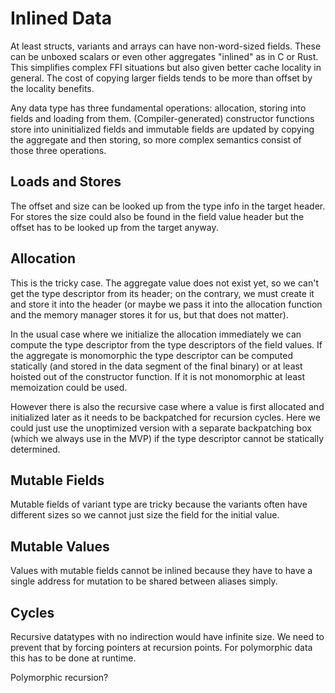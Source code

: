 # Inlined Data

At least structs, variants and arrays can have non-word-sized fields. These can
be unboxed scalars or even other aggregates "inlined" as in C or Rust. This
simplifies complex FFI situations but also given better cache locality in
general. The cost of copying larger fields tends to be more than offset by the
locality benefits.

Any data type has three fundamental operations: allocation, storing into fields
and loading from them. (Compiler-generated) constructor functions store into
uninitialized fields and immutable fields are updated by copying the aggregate
and then storing, so more complex semantics consist of those three operations.

## Loads and Stores

The offset and size can be looked up from the type info in the target header.
For stores the size could also be found in the field value header but the
offset has to be looked up from the target anyway.

## Allocation

This is the tricky case. The aggregate value does not exist yet, so we can't
get the type descriptor from its header; on the contrary, we must create it and
store it into the header (or maybe we pass it into the allocation function and
the memory manager stores it for us, but that does not matter).

In the usual case where we initialize the allocation immediately we can compute
the type descriptor from the type descriptors of the field values. If the
aggregate is monomorphic the type descriptor can be computed statically (and
stored in the data segment of the final binary) or at least hoisted out of the
constructor function. If it is not monomorphic at least memoization could be
used.

However there is also the recursive case where a value is first allocated and
initialized later as it needs to be backpatched for recursion cycles. Here we
could just use the unoptimized version with a separate backpatching box (which
we always use in the MVP) if the type descriptor cannot be statically
determined.

## Mutable Fields

Mutable fields of variant type are tricky because the variants often have
different sizes so we cannot just size the field for the initial value.

## Mutable Values

Values with mutable fields cannot be inlined because they have to have a single
address for mutation to be shared between aliases simply.

## Cycles

Recursive datatypes with no indirection would have infinite size. We need to
prevent that by forcing pointers at recursion points. For polymorphic data this
has to be done at runtime.

Polymorphic recursion?


